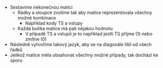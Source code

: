 - Sestavíme nekonečnou matici
	- Rádky a sloupce zvolíme tak aby matice reprezentovala všechny možné kombinace
		- Například kody TS a vstupy
	- Každá buňka matice má pak nějakou hodnotu
		- V případě TS a vstupů je to například jestli TS přijme (1) nebo zmítne (0)
- Následně vytvoříme takový jazyk, aby se na diagonále lišil od všech řádků
- Jelikož matice měla obsahovat všechny možné případy, tak dochází ke sporu